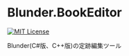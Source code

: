 Blunder.BookEditor
==================
[![MIT License](http://img.shields.io/badge/license-MIT-blue.svg?style=flat)](LICENSE)

Blunder(C#版、C++版)の定跡編集ツール


